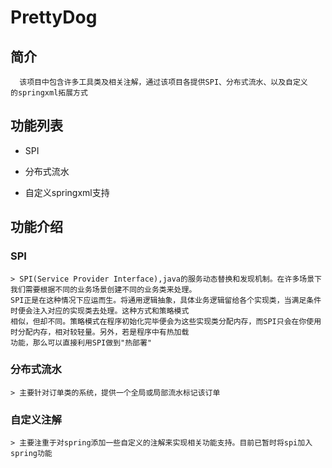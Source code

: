 # PrettyDog

## 简介
      该项目中包含许多工具类及相关注解，通过该项目各提供SPI、分布式流水、以及自定义
    的springxml拓展方式
    
## 功能列表
* SPI

* 分布式流水

* 自定义springxml支持

## 功能介绍
### SPI
    > SPI(Service Provider Interface),java的服务动态替换和发现机制。在许多场景下我们需要根据不同的业务场景创建不同的业务类来处理。
    SPI正是在这种情况下应运而生。将通用逻辑抽象，具体业务逻辑留给各个实现类，当满足条件时便会注入对应的实现类去处理。这种方式和策略模式
    相似，但却不同。策略模式在程序初始化完毕便会为这些实现类分配内存，而SPI只会在你使用时分配内存，相对较轻量。另外，若是程序中有热加载
    功能，那么可以直接利用SPI做到"热部署"
    
### 分布式流水
    > 主要针对订单类的系统，提供一个全局或局部流水标记该订单
    
### 自定义注解
    > 主要注重于对spring添加一些自定义的注解来实现相关功能支持。目前已暂时将spi加入spring功能